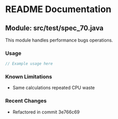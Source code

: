 # README Documentation

## Module: src/test/spec_70.java

This module handles performance bugs operations.

### Usage

```javascript
// Example usage here
```

### Known Limitations

- Same calculations repeated CPU waste

### Recent Changes

- Refactored in commit 3e766c69
